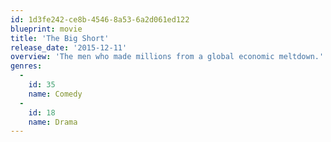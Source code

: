 ```yaml
---
id: 1d3fe242-ce8b-4546-8a53-6a2d061ed122
blueprint: movie
title: 'The Big Short'
release_date: '2015-12-11'
overview: 'The men who made millions from a global economic meltdown.'
genres:
  -
    id: 35
    name: Comedy
  -
    id: 18
    name: Drama
---
```

